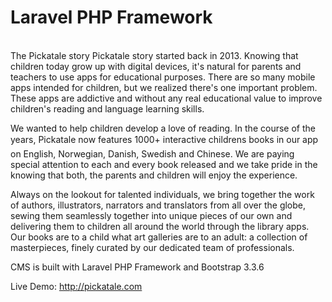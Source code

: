 # Laravel PHP Framework
<br>The Pickatale story
Pickatale story started back in 2013. Knowing that children today grow up with digital devices, it's natural for parents and teachers to use apps for educational purposes. There are so many mobile apps intended for children, but we realized there's one important problem. These apps are addictive and without any real educational value to improve children's reading and language learning skills.

We wanted to help children develop a love of reading. In the course of the years, Pickatale now features 1000+ interactive childrens books in our app on English, Norwegian, Danish, Swedish and Chinese. We are paying special attention to each and every book released and we take pride in the knowing that both, the parents and children will enjoy the experience.

Always on the lookout for talented individuals, we bring together the work of authors, illustrators, narrators and translators from all over the globe, sewing them seamlessly together into unique pieces of our own and delivering them to children all around the world through the library apps. Our books are to a child what art galleries are to an adult: a collection of masterpieces, finely curated by our dedicated team of professionals.

CMS is built with Laravel PHP Framework and Bootstrap 3.3.6

Live Demo: http://pickatale.com
